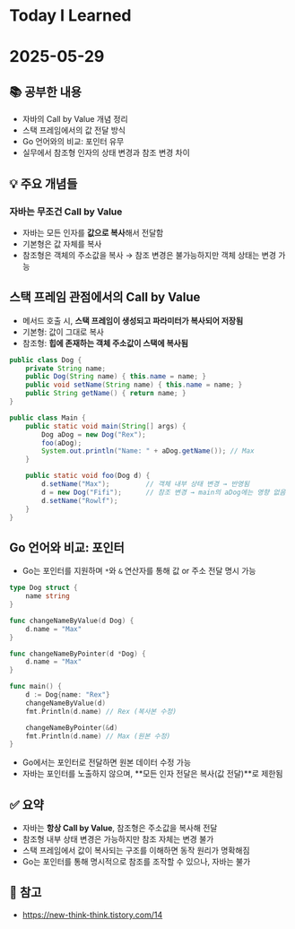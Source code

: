 # Today I Learned  
# 2025-05-29  

## 📚 공부한 내용  
- 자바의 Call by Value 개념 정리  
- 스택 프레임에서의 값 전달 방식  
- Go 언어와의 비교: 포인터 유무  
- 실무에서 참조형 인자의 상태 변경과 참조 변경 차이  

## 💡 주요 개념들  

### 자바는 무조건 Call by Value  
- 자바는 모든 인자를 **값으로 복사**해서 전달함  
- 기본형은 값 자체를 복사  
- 참조형은 객체의 주소값을 복사 → 참조 변경은 불가능하지만 객체 상태는 변경 가능  

## 스택 프레임 관점에서의 Call by Value  
- 메서드 호출 시, **스택 프레임이 생성되고 파라미터가 복사되어 저장됨**  
- 기본형: 값이 그대로 복사  
- 참조형: **힙에 존재하는 객체 주소값이 스택에 복사됨**

```java
public class Dog {
    private String name;
    public Dog(String name) { this.name = name; }
    public void setName(String name) { this.name = name; }
    public String getName() { return name; }
}

public class Main {
    public static void main(String[] args) {
        Dog aDog = new Dog("Rex");
        foo(aDog);
        System.out.println("Name: " + aDog.getName()); // Max
    }

    public static void foo(Dog d) {
        d.setName("Max");         // 객체 내부 상태 변경 → 반영됨
        d = new Dog("Fifi");      // 참조 변경 → main의 aDog에는 영향 없음
        d.setName("Rowlf");
    }
}
```

## Go 언어와 비교: 포인터  
- Go는 포인터를 지원하며 `*`와 `&` 연산자를 통해 값 or 주소 전달 명시 가능  

```go
type Dog struct {
    name string
}

func changeNameByValue(d Dog) {
    d.name = "Max"
}

func changeNameByPointer(d *Dog) {
    d.name = "Max"
}

func main() {
    d := Dog{name: "Rex"}
    changeNameByValue(d)
    fmt.Println(d.name) // Rex (복사본 수정)

    changeNameByPointer(&d)
    fmt.Println(d.name) // Max (원본 수정)
}
```

- Go에서는 포인터로 전달하면 원본 데이터 수정 가능  
- 자바는 포인터를 노출하지 않으며, **모든 인자 전달은 복사(값 전달)**로 제한됨  

## ✅ 요약  
- 자바는 **항상 Call by Value**, 참조형은 주소값을 복사해 전달  
- 참조형 내부 상태 변경은 가능하지만 참조 자체는 변경 불가  
- 스택 프레임에서 값이 복사되는 구조를 이해하면 동작 원리가 명확해짐  
- Go는 포인터를 통해 명시적으로 참조를 조작할 수 있으나, 자바는 불가  

## 🔗 참고  
- https://new-think-think.tistory.com/14
